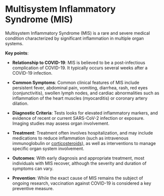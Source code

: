 [//]: # (source: ?)
[//]: # (abbr: MIS)
[//]: # (tags: diagnoses)

# Multisystem Inflammatory Syndrome (MIS)

Multisystem Inflammatory Syndrome (MIS) is a rare and severe medical condition characterized by significant inflammation in multiple organ systems.

**Key points**:

* **Relationship to COVID-19**: MIS is believed to be a post-infectious complication of COVID-19. It typically occurs several weeks after a COVID-19 infection.

* **Common Symptoms**: Common clinical features of MIS include persistent fever, abdominal pain, vomiting, diarrhea, rash, red eyes (conjunctivitis), swollen lymph nodes, and cardiac abnormalities such as inflammation of the heart muscles (myocarditis) or coronary artery dilation.

* **Diagnostic Criteria**: Tests looks for elevated inflammatory markers, and evidence of recent or current SARS-CoV-2 infection or exposure. Imaging studies may assess organ involvement.

* **Treatment**: Treatment often involves hospitalization, and may include medications to reduce inflammation (such as intravenous immunoglobulin or [corticosteroids](../corticosteroids/)), as well as interventions to manage specific organ system involvement.

* **Outcomes**: With early diagnosis and appropriate treatment, most individuals with MIS recover, although the severity and duration of symptoms can vary.

* **Prevention**: While the exact cause of MIS remains the subject of ongoing research, vaccination against COVID-19 is considered a key preventive measure.